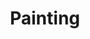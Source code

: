 ---
title: Painting
img: https://res.cloudinary.com/dhodsjwfh/image/upload/v1680235981/painting_mpvxhz.jpg
cascade:
  family: regular
  categories: [painting]
  draft: false
---